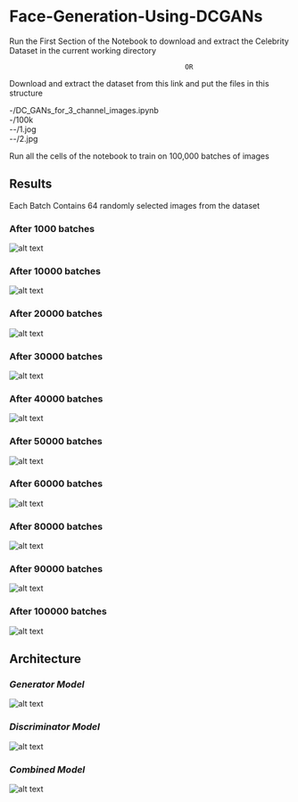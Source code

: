 # Face-Generation-Using-DCGANs

Run the First Section of the Notebook to download and extract the Celebrity Dataset in the current working directory

                                                OR

Download and extract the dataset from this link and put the files in this structure

  -/DC_GANs_for_3_channel_images.ipynb<br/>
  -/100k<br/>
  --/1.jog<br/>
  --/2.jpg
  
Run all the cells of the notebook to train on 100,000 batches of images

## Results

Each Batch Contains 64 randomly selected images from the dataset

### After 1000 batches                                                                     

![alt text](https://github.com/OverGeek/Face-Generation-Using-DCGANs/blob/master/1000.png)

### After 10000 batches                                                                     

![alt text](https://github.com/OverGeek/Face-Generation-Using-DCGANs/blob/master/10000.png)

### After 20000 batches                                                                     

![alt text](https://github.com/OverGeek/Face-Generation-Using-DCGANs/blob/master/20000.png)

### After 30000 batches                                                                     

![alt text](https://github.com/OverGeek/Face-Generation-Using-DCGANs/blob/master/30000.png)

### After 40000 batches                                                                     

![alt text](https://github.com/OverGeek/Face-Generation-Using-DCGANs/blob/master/40000.png)

### After 50000 batches                                                                     

![alt text](https://github.com/OverGeek/Face-Generation-Using-DCGANs/blob/master/50000.png)

### After 60000 batches                                                                     

![alt text](https://github.com/OverGeek/Face-Generation-Using-DCGANs/blob/master/70000.png)

### After 80000 batches                                                                     

![alt text](https://github.com/OverGeek/Face-Generation-Using-DCGANs/blob/master/80000.png)

### After 90000 batches                                                                     

![alt text](https://github.com/OverGeek/Face-Generation-Using-DCGANs/blob/master/90000.png)

### After 100000 batches                                                                     

![alt text](https://github.com/OverGeek/Face-Generation-Using-DCGANs/blob/master/100000.png)

## Architecture

### _Generator Model_

![alt text](https://github.com/OverGeek/Face-Generation-Using-DCGANs/blob/master/generator.png)

### _Discriminator Model_

![alt text](https://github.com/OverGeek/Face-Generation-Using-DCGANs/blob/master/discriminator.png)

### _Combined Model_

![alt text](https://github.com/OverGeek/Face-Generation-Using-DCGANs/blob/master/combined.png)
